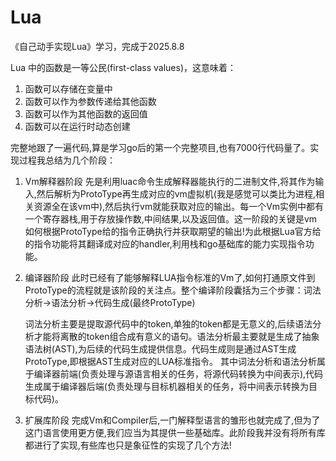 # Lua
《自己动手实现Lua》学习，完成于2025.8.8

Lua 中的函数是一等公民(first-class values)，这意味着：
1. 函数可以存储在变量中
2. 函数可以作为参数传递给其他函数
3. 函数可以作为其他函数的返回值
4. 函数可以在运行时动态创建

完整地跟了一遍代码,算是学习go后的第一个完整项目,也有7000行代码量了。实现过程我总结为几个阶段：
1. Vm解释器阶段
    先是利用luac命令生成解释器能执行的二进制文件,将其作为输入,然后解析为ProtoType再生成对应的vm虚拟机(我是感觉可以类比为进程,相关资源全在该vm中),然后执行vm就能获取对应的输出。每一个Vm实例中都有一个寄存器栈,用于存放操作数,中间结果,以及返回值。这一阶段的关键是vm如何根据ProtoType给的指令正确执行并获取期望的输出!为此根据Lua官方给的指令功能将其翻译成对应的handler,利用栈和go基础库的能力实现指令功能。
2. 编译器阶段
    此时已经有了能够解释LUA指令标准的Vm了,如何打通原文件到ProtoType的流程就是该阶段的关注点。整个编译阶段囊括为三个步骤：词法分析->语法分析->代码生成(最终ProtoType)

    词法分析主要是提取源代码中的token,单独的token都是无意义的,后续语法分析才能将离散的token组合成有意义的语句。语法分析最主要就是生成了抽象语法树(AST),为后续的代码生成提供信息。代码生成则是通过AST生成ProtoType,即根据AST生成对应的LUA标准指令。
    其中词法分析和语法分析属于编译器前端(负责处理与源语言相关的任务，将源代码转换为中间表示),代码生成属于编译器后端(负责处理与目标机器相关的任务，将中间表示转换为目标代码)。
3. 扩展库阶段
    完成Vm和Compiler后,一门解释型语言的雏形也就完成了,但为了这门语言使用更方便,我们应当为其提供一些基础库。此阶段我并没有将所有库都进行了实现,有些库也只是象征性的实现了几个方法!